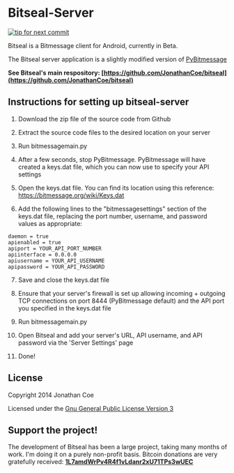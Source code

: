Bitseal-Server
=======

[![tip for next commit](https://tip4commit.com/projects/1002.svg)](https://tip4commit.com/github/JonathanCoe/bitseal-server)

Bitseal is a Bitmessage client for Android, currently in Beta. 

The Bitseal server application is a slightly modified version of  [PyBitmessage](https://github.com/bitmessage/pybitmessage)

**See Bitseal's main respository: [https://github.com/JonathanCoe/bitseal](https://github.com/JonathanCoe/bitseal)**


Instructions for setting up bitseal-server
---------------

1) Download the zip file of the source code from Github

2) Extract the source code files to the desired location on your server

3) Run bitmessagemain.py

4) After a few seconds, stop PyBitmessage. PyBitmessage will have created a keys.dat file, which you can now use to specify your API settings

5) Open the keys.dat file. You can find its location using this reference: https://bitmessage.org/wiki/Keys.dat

6) Add the following lines to the "bitmessagesettings" section of the keys.dat file, replacing the port number, username, and password values as appropriate:  

```
daemon = true
apienabled = true
apiport = YOUR_API_PORT_NUMBER
apiinterface = 0.0.0.0
apiusername = YOUR_API_USERNAME
apipassword = YOUR_API_PASSWORD
```  
                    
7) Save and close the keys.dat file

8) Ensure that your server's firewall is set up allowing incoming + outgoing TCP connections on port 8444 (PyBitmessage default) and the API port you specified in the keys.dat file

9) Run bitmessagemain.py

10) Open Bitseal and add your server's URL, API username, and API password via the 'Server Settings' page

11) Done!



License
---------------
Copyright 2014 Jonathan Coe

Licensed under the [Gnu General Public License Version 3](https://www.gnu.org/licenses/gpl-3.0.html)


Support the project!
---------------
The development of Bitseal has been a large project, taking many months of work. I'm doing it on a purely non-profit basis. Bitcoin donations are very gratefully received: 
[**1L7amdWrPv4R4f1vLdanr2xU71TPs3wUEC**](https://www.blocktrail.com/address/1L7amdWrPv4R4f1vLdanr2xU71TPs3wUEC)
